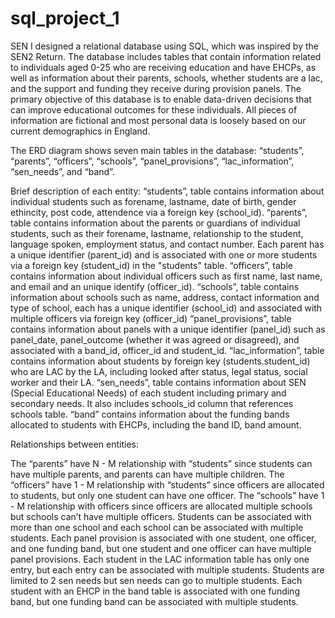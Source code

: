# sql_project_1
SEN
I designed a relational database using SQL, which was inspired by the SEN2 Return. The database includes tables that contain information related to individuals aged 0-25 who are receiving education and have EHCPs, as well as information about their parents, schools, whether students are a lac, and the support and funding they receive during provision panels. The primary objective of this database is to enable data-driven decisions that can improve educational outcomes for these individuals. All pieces of information are fictional and most personal data is loosely based on our current demographics in England. 

The ERD diagram shows seven main tables in the database: “students”, “parents”, “officers”, “schools”, “panel_provisions”, “lac_information”, “sen_needs”, and “band”.

Brief description of each entity:
 “students”, table contains information about individual students such as forename, lastname, date of birth, gender ethincity, post code, attendence via a foreign key (school_id).
“parents”, table contains information about the parents or guardians of individual students, such as their forename, lastname, relationship to the student, language spoken, employment status, and contact number. Each parent has a unique identifier (parent_id) and is associated with one or more students via a foreign key (student_id) in the "students" table.
 “officers”, table contains information about individual officers such as first name, last name, and email and an unique identify (officer_id).
“schools”, table contains information about schools such as name, address, contact information and type of school, each has a unique identifier (school_id) and associated with multiple officers via foreign key (officer_id)
“panel_provisions”, table contains information about panels with a unique identifier (panel_id) such as panel_date, panel_outcome (whether it was agreed or disagreed), and associated with a band_id, officer_id and student_id.
 “lac_information”, table contains information about students by foreign key (students.student_id) who are LAC by the LA, including looked after status, legal status, social worker and their LA.
“sen_needs”, table contains information about SEN (Special Educational Needs) of each student including primary and secondary needs. It also includes schools_id column that references schools table. 
“band” contains information about the funding bands allocated to students with EHCPs, including the band ID, band amount.



Relationships between entities:

The “parents” have N - M relationship with “students” since students can have multiple parents, and parents can have multiple children.
The “officers” have 1 - M relationship with “students” since officers are allocated to students, but only one student can have one officer.
The “schools” have 1 - M  relationship with officers since officers are allocated multiple schools but schools can’t have multiple officers.
Students can be associated with more than one school and each school can be associated with multiple students.
Each panel provision is associated with one student, one officer, and one funding band, but one student and one officer can have multiple panel provisions.
Each student in the LAC information table has only one entry, but each entry can be associated with multiple students.
Students are limited to 2 sen needs but sen needs can go to multiple students.
Each student with an EHCP in the band table is associated with one funding band, but one funding band can be associated with multiple students.
